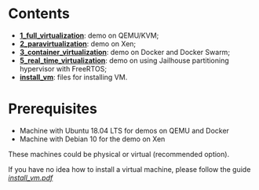 # Contents

- **[1_full_virtualization](1_full_virtualization)**: demo on QEMU/KVM;
- **[2_paravirtualization](2_paravirtualization)**: demo on Xen;
- **[3_container_virtualization](3_container_virtualization)**: demo on Docker and Docker Swarm;
- **[5_real_time_virtualization](5_real_time_virtualization)**: demo on using Jailhouse partitioning hypervisor with FreeRTOS;
- **[install_vm](install_vm)**: files for installing VM.

# Prerequisites

- Machine with Ubuntu 18.04 LTS for demos on QEMU and Docker
- Machine with Debian 10 for the demo on Xen

These machines could be physical or virtual (recommended option).

If you have no idea how to install a virtual machine, please follow the guide [_install_vm.pdf_](https://github.com/ldesi/virtualization_technologies_course/blob/master/install_vm/install_vm.pdf)